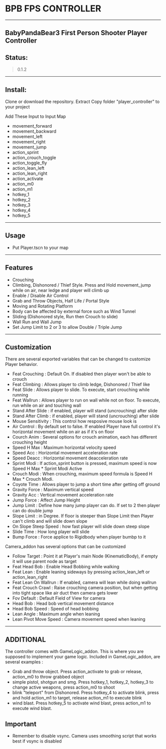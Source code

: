 # BPB FPS CONTROLLER
------------------------------------
BabyPandaBear3 First Person Shooter Player Controller
------------------------------------
## Status:
> 0.1.2
------------------------------------
## Install:
Clone or download the repository. Extract
Copy folder "player_controller" to your project
 
Add These Input to Input Map
- movement_forward
- movement_backward
- movement_left
- movement_right
- movement_jump
- action_sprint
- action_crouch_toggle
- action_toggle_fly
- action_lean_left
- action_lean_right
- action_activate
- action_m0
- action_m1
- hotkey_1
- hotkey_2
- hotkey_3
- hotkey_4
- hotkey_5

------------------------------------
## Usage
- Put Player.tscn to your map
------------------------------------
## Features
- Crouching
- Climbing, Dishonored / Thief Style. Press and Hold movement_jump while on air, near ledge and player will climb up
- Enable / Disable Air Control
- Grab and Throw Objects, Half Life / Portal Style
- Moving and Rotating Platform
- Body can be affected by external force such as Wind Tunnel
- Sliding (Dishonored style, Run then Crouch to slide)
- Wall Run and Wall Jump
- Set Jump Limit to 2 or 3 to allow Double / Triple Jump
------------------------------------
## Customization
There are several exported variables that can be changed to customize Player behavior. 

- Feat Crouching : Default On. If disabled then player won't be able to crouch
- Feat Climbing : Allows player to climb ledge, Dishonored / Thief like
- Feat Slide : Allows player to slide. To execute, start crouching while running
- Feat Wallrun : Allows player to run on wall while not on floor. To execute, run while on air and touching wall
- Stand After Slide : if enabled, player will stand (uncrouching) after slide
- Stand After Climb : if enabled, player will stand (uncrouching) after slide
- Mouse Sensitivity : This control how resposive mouse look is
- Air Control : By default set to false. If enabled Player have full control it's horizontal movement while on air as if it's on floor
- Courch Anim : Several options for crouch animation, each has different crouching height
- Speed H Max : Maximum horizontal velocity speed
- Speed Acc : Horizontal movement acceleration rate
- Speed Deacc : Horizontal movement deacceleration rate
- Sprint Modi : If action_sprint button is pressed,  maximum speed is now Speed H Max * Sprint Modi Active
- Crouch Modi : When crouching, maximum speed formula is Speed H Max * Crouch Modi.
- Coyote Time : Allows player to jump a short time after getting off ground
- Gravity Force : Maximum vertical speed
- Gravity Acc : Vertical movement acceleration rate
- Jump Force : Affect Jump Height
- Jump Limit : Define how many jump player can do. If set to 2 then player can do double jump
- Slope Limit : in Degree. If floor is steeper than Slope Limit then Player can't climb and will slide down slope
- On Slope Steep Speed : how fast player will slide down steep slope
- Slide Time : How long player will slide 
- Bump Force : Force applice to Rigidbody when player bumbp to it

Camera_addon has several options that can be customized
- Follow Target : Point it at Player's main Node (KinematicBody), if empty it will use parent node as target
- Feat Head Bob : Enable Head Bobbing while walking
- Feat Lean : Enable leaning sideways by pressing action_lean_left or action_lean_right
- Feat Lean On Wallrun : If enabled, camera will lean while doing wallrun
- Feat Crouch Crawl : Raise crouching camera position, but when getting into tight space like air duct then camera gets lower
- Fov Default : Default Field of View for camera
- Head Bob : Head bob vertical movement distance
- Head Bob Speed : Speed of head bobbing
- Lean Angle : Maximum angle when leaning
- Lean Pivot Move Speed : Camera movement speed when leaning
------------------------------------
## ADDITIONAL
The controller comes with GameLogic_addon. This is where you are supposed to implement your game logic.
Included in GameLogic_addon, are several examples :
- Grab and throw object. Press action_activate to grab or release, action_m0 to throw grabbed object
- simple pistol, shotgun and smg. Press hotkey_1, hotkey_2, hotkey_3 to change active weapons, press action_m0 to shoot
- blink "teleport" from Dishonored. Press hotkey_4 to activate blink, press and hold action_m1 to target, release action_m1 to execute blink
- wind blast. Press hotkey_5 to activate wind blast, press action_m1 to execute wind blast. 

## Important
- Remember to disable vsync. Camera uses smoothing script that works best if vsync is disabled






